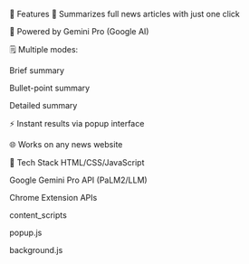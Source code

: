 🚀 Features
📄 Summarizes full news articles with just one click

🧠 Powered by Gemini Pro (Google AI)

🗒️ Multiple modes:

Brief summary

Bullet-point summary

Detailed summary

⚡ Instant results via popup interface

🌐 Works on any news website

🧰 Tech Stack
HTML/CSS/JavaScript

Google Gemini Pro API (PaLM2/LLM)

Chrome Extension APIs

content_scripts

popup.js

background.js
